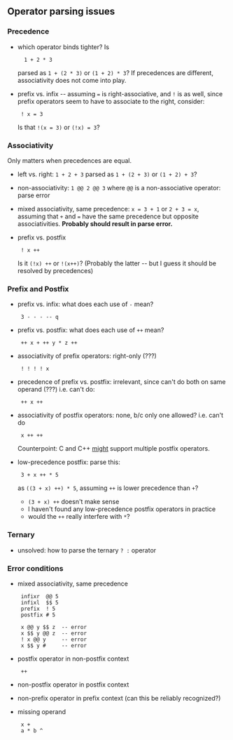 ## Operator parsing issues ##

### Precedence ###

- which operator binds tighter?  Is

        1 + 2 * 3
  
  parsed as `1 + (2 * 3)` or `(1 + 2) * 3`?
  If precedences are different, associativity does not come into play.
 
 - prefix vs. infix -- assuming `=` is right-associative, and `!` is as well, since
   prefix operators seem to have to associate to the right, consider:
 
        ! x = 3
        
   Is that `!(x = 3)` or `(!x) = 3`?
 
### Associativity ###

Only matters when precedences are equal.

 - left vs. right:  `1 + 2 + 3` parsed as `1 + (2 + 3)` or `(1 + 2) + 3`?
 
 - non-associativity:  `1 @@ 2 @@ 3` where `@@` is a non-associative operator:  parse error
 
 - mixed associativity, same precedence:  `x = 3 + 1` or `2 + 3 = x`, assuming that `+` and `=`
   have the same precedence but opposite associativities.  **Probably should result in parse
   error.**
 
 - prefix vs. postfix
  
        ! x ++
        
   Is it `(!x) ++` or `!(x++)`?  (Probably the latter -- but I guess it should be resolved by precedences)


### Prefix and Postfix ###

 - prefix vs. infix:  what does each use of `-` mean?
 
        3 - - - -- q
 
 - prefix vs. postfix:  what does each use of `++` mean?
 
        ++ x + ++ y * z ++
 
 - associativity of prefix operators:  right-only (???)
 
        ! ! ! ! x
 
 - precedence of prefix vs. postfix:  irrelevant, since can't do both on same operand (???)
   i.e. can't do:
   
        ++ x ++
 
 - associativity of postfix operators:  none, b/c only one allowed?  i.e. can't do
 
        x ++ ++
        
   Counterpoint:  C and C++ [might](http://en.wikipedia.org/wiki/Operators_in_C_and_C%2B%2B)
   support multiple postfix operators.
 
 - low-precedence postfix:  parse this:
   
        3 + x ++ * 5
   
   as `((3 + x) ++) * 5`, assuming `++` is lower precedence than `+`?
   
    - `(3 + x) ++` doesn't make sense
    - I haven't found any low-precedence postfix operators in practice
    - would the `++` really interfere with `*`?


### Ternary ###

 - unsolved: how to parse the ternary ` ? : ` operator
 

### Error conditions ###

 - mixed associativity, same precedence
 
        infixr  @@ 5
        infixl  $$ 5
        prefix  ! 5
        postfix # 5
        
        x @@ y $$ z  -- error
        x $$ y @@ z  -- error
        ! x @@ y     -- error
        x $$ y #     -- error
        
 - postfix operator in non-postfix context
 
        ++
        
 - non-postfix operator in postfix context
 
 - non-prefix operator in prefix context (can this be reliably recognized?)
 
 - missing operand
 
        x + 
        a * b ^
